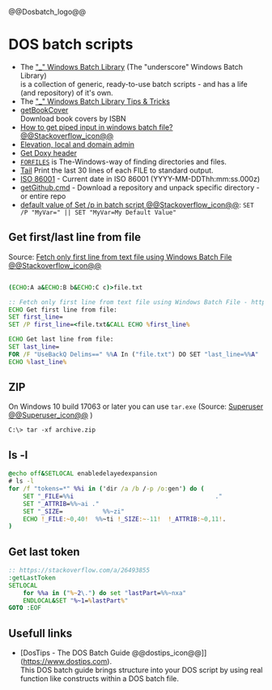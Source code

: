 <!--
![dos_batch_scripts](https://user-images.githubusercontent.com/15011459/209822156-0371b1a4-ee1f-43ef-a11d-97cdcc4742dd.jpg)
<<img align="right" width="100" height=auto src="dos_batch_scripts.jpg">
-->
@@Dosbatch_logo@@
# DOS batch scripts

- The ["_" Windows Batch Library](https://github.com/ClicketyClickDK/Underscore) (The "underscore" Windows Batch Library)  
is a collection of generic, ready-to-use batch scripts - and has a life (and repository) of it's own.
- The ["_" Windows Batch Library Tips &amp; Tricks](https://github.com/ClicketyClickDK/Underscore/blob/master/Tips2tricks.md)
- [getBookCover](getBookCover/)  
Download book covers by ISBN
- [How to get piped input in windows batch file? @@Stackoverflow_icon@@](https://stackoverflow.com/a/52583931/7485823)
- [Elevation, local and domain admin](Elevator/)
- [Get Doxy header](get_doxy_header/)
- [`FORFILES`](forfiles/) is The-Windows-way of finding directories and files.
- [Tail](../Powershell/tail.bat) Print the last 30 lines of each FILE to standard output.
- [ISO 86001](Iso86001_date/) - Current date in ISO 86001 (YYYY-MM-DDThh:mm:ss.000z)
- [getGithub.cmd](getGithub.cmd) - Download a repository and unpack specific directory - or entire repo
- [default value of Set /p in batch script @@Stackoverflow_icon@@](https://stackoverflow.com/a/48655341): `SET /P "MyVar=" || SET "MyVar=My Default Value"`

## Get first/last line from file

Source: [Fetch only first line from text file using Windows Batch File @@Stackoverflow_icon@@](https://stackoverflow.com/a/46134683)

```cmd

(ECHO:A a&ECHO:B b&ECHO:C c)>file.txt

:: Fetch only first line from text file using Windows Batch File - https://stackoverflow.com/a/46134683
ECHO Get first line from file:
SET first_line=
SET /P first_line=<file.txt&CALL ECHO %first_line%

ECHO Get last line from file:
SET last_line=
FOR /F "UseBackQ Delims==" %%A In ("file.txt") DO SET "last_line=%%A" 
ECHO %last_line%
```

## ZIP

On Windows 10 build 17063 or later you can use `tar.exe` (Source: [Superuser @@Superuser_icon@@](https://superuser.com/a/1473255) )
```batch
C:\> tar -xf archive.zip
```

## ls -l

```cmd
@echo off&SETLOCAL enabledelayedexpansion
# ls -l
for /f "tokens=*" %%i in ('dir /a /b /-p /o:gen') do ( 
    SET "_FILE=%%i                                       ."
    SET "_ATTRIB=%%~ai ."
    SET "_SIZE=           %%~zi"
    ECHO !_FILE:~0,40!	%%~ti !_SIZE:~-11!  !_ATTRIB:~0,11!.
)
```

## Get last token

```cmd
:: https://stackoverflow.com/a/26493855
:getLastToken
SETLOCAL
    for %%a in ("%~2\.") do set "lastPart=%%~nxa"
    ENDLOCAL&SET "%~1=%lastPart%"
GOTO :EOF
```


## Usefull links

- [DosTips - The DOS Batch Guide @@dostips_icon@@]](https://www.dostips.com).  
This DOS batch guide brings structure into your DOS script by using real function like constructs within a DOS batch file.
 
<!--
### Not so usefull links

- [DOS Batch Programming - Eric Phelps](https://www.ericphelps.com/batch/)
    - Common DOS workarounds and methods to accomplish tasks not covered in the Win9x manual. Particular emphasis on processing lists and lines of data.
- [Converting DOS Batch Files to Shell Scripts](https://linux.die.net/abs-guide/dosbatch)
    - Even the crippled DOS batch file language allowed writing some fairly powerful scripts and applications, though they often required extensive kludges and ...
-->
